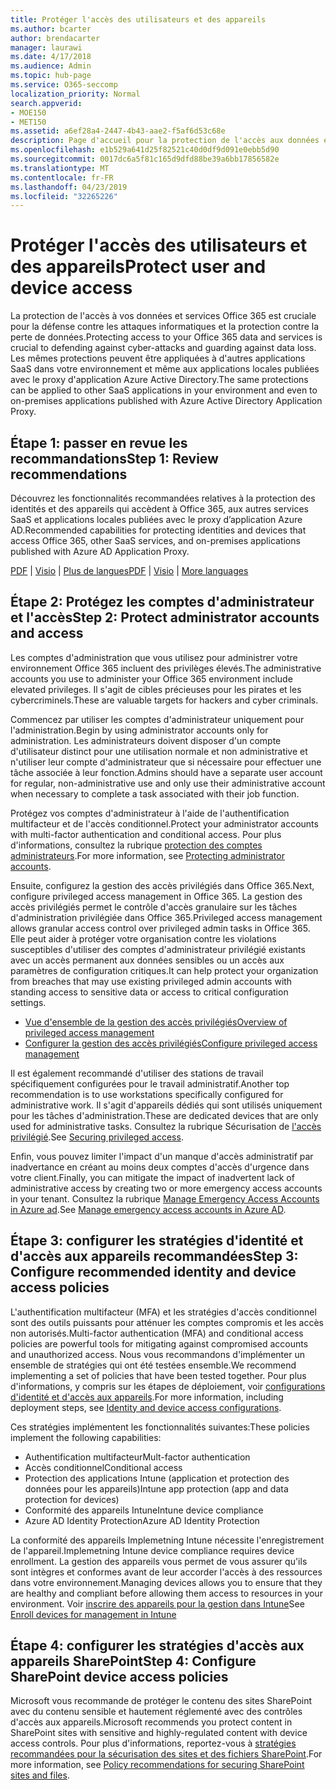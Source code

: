 ```yaml
---
title: Protéger l'accès des utilisateurs et des appareils
ms.author: bcarter
author: brendacarter
manager: laurawi
ms.date: 4/17/2018
ms.audience: Admin
ms.topic: hub-page
ms.service: O365-seccomp
localization_priority: Normal
search.appverid:
- MOE150
- MET150
ms.assetid: a6ef28a4-2447-4b43-aae2-f5af6d53c68e
description: Page d'accueil pour la protection de l'accès aux données et services O365
ms.openlocfilehash: e1b529a641d25f82521c40d0df9d091e0ebb5d90
ms.sourcegitcommit: 0017dc6a5f81c165d9dfd88be39a6bb17856582e
ms.translationtype: MT
ms.contentlocale: fr-FR
ms.lasthandoff: 04/23/2019
ms.locfileid: "32265226"
---
```

# <a name="protect-user-and-device-access"></a><span data-ttu-id="8d7bf-103">Protéger l'accès des utilisateurs et des appareils</span><span class="sxs-lookup"><span data-stu-id="8d7bf-103">Protect user and device access</span></span>

<span data-ttu-id="8d7bf-104">La protection de l'accès à vos données et services Office 365 est cruciale pour la défense contre les attaques informatiques et la protection contre la perte de données.</span><span class="sxs-lookup"><span data-stu-id="8d7bf-104">Protecting access to your Office 365 data and services is crucial to defending against cyber-attacks and guarding against data loss.</span></span> <span data-ttu-id="8d7bf-105">Les mêmes protections peuvent être appliquées à d'autres applications SaaS dans votre environnement et même aux applications locales publiées avec le proxy d'application Azure Active Directory.</span><span class="sxs-lookup"><span data-stu-id="8d7bf-105">The same protections can be applied to other SaaS applications in your environment and even to on-premises applications published with Azure Active Directory Application Proxy.</span></span>
  
## <a name="step-1-review-recommendations"></a><span data-ttu-id="8d7bf-106">Étape 1: passer en revue les recommandations</span><span class="sxs-lookup"><span data-stu-id="8d7bf-106">Step 1: Review recommendations</span></span>

<span data-ttu-id="8d7bf-107">Découvrez les fonctionnalités recommandées relatives à la protection des identités et des appareils qui accèdent à Office 365, aux autres services SaaS et applications locales publiées avec le proxy d’application Azure AD.</span><span class="sxs-lookup"><span data-stu-id="8d7bf-107">Recommended capabilities for protecting identities and devices that access Office 365, other SaaS services, and on-premises applications published with Azure AD Application Proxy.</span></span>
  
<span data-ttu-id="8d7bf-108">[PDF](https://go.microsoft.com/fwlink/p/?linkid=841656) | [Visio](https://go.microsoft.com/fwlink/p/?linkid=841657) | [Plus de langues](https://www.microsoft.com/download/details.aspx?id=55032)</span><span class="sxs-lookup"><span data-stu-id="8d7bf-108">[PDF](https://go.microsoft.com/fwlink/p/?linkid=841656) | [Visio](https://go.microsoft.com/fwlink/p/?linkid=841657) | [More languages](https://www.microsoft.com/download/details.aspx?id=55032)</span></span>
  
## <a name="step-2-protect-administrator-accounts-and-access"></a><span data-ttu-id="8d7bf-109">Étape 2: Protégez les comptes d'administrateur et l'accès</span><span class="sxs-lookup"><span data-stu-id="8d7bf-109">Step 2: Protect administrator accounts and access</span></span>
<span data-ttu-id="8d7bf-110">Les comptes d'administration que vous utilisez pour administrer votre environnement Office 365 incluent des privilèges élevés.</span><span class="sxs-lookup"><span data-stu-id="8d7bf-110">The administrative accounts you use to administer your Office 365 environment include elevated privileges.</span></span> <span data-ttu-id="8d7bf-111">Il s'agit de cibles précieuses pour les pirates et les cybercriminels.</span><span class="sxs-lookup"><span data-stu-id="8d7bf-111">These are valuable targets for hackers and cyber criminals.</span></span> 

<span data-ttu-id="8d7bf-112">Commencez par utiliser les comptes d'administrateur uniquement pour l'administration.</span><span class="sxs-lookup"><span data-stu-id="8d7bf-112">Begin by using administrator accounts only for administration.</span></span> <span data-ttu-id="8d7bf-113">Les administrateurs doivent disposer d'un compte d'utilisateur distinct pour une utilisation normale et non administrative et n'utiliser leur compte d'administrateur que si nécessaire pour effectuer une tâche associée à leur fonction.</span><span class="sxs-lookup"><span data-stu-id="8d7bf-113">Admins should have a separate user account for regular, non-administrative use and only use their administrative account when necessary to complete a task associated with their job function.</span></span>

<span data-ttu-id="8d7bf-114">Protégez vos comptes d'administrateur à l'aide de l'authentification multifacteur et de l'accès conditionnel.</span><span class="sxs-lookup"><span data-stu-id="8d7bf-114">Protect your administrator accounts with multi-factor authentication and conditional access.</span></span> <span data-ttu-id="8d7bf-115">Pour plus d'informations, consultez la rubrique [protection des comptes administrateurs](https://docs.microsoft.com/en-us/microsoft-365/enterprise/identity-access-prerequisites#protecting-administrator-accounts).</span><span class="sxs-lookup"><span data-stu-id="8d7bf-115">For more information, see [Protecting administrator accounts](https://docs.microsoft.com/en-us/microsoft-365/enterprise/identity-access-prerequisites#protecting-administrator-accounts).</span></span> 

<span data-ttu-id="8d7bf-116">Ensuite, configurez la gestion des accès privilégiés dans Office 365.</span><span class="sxs-lookup"><span data-stu-id="8d7bf-116">Next, configure privileged access management in Office 365.</span></span> <span data-ttu-id="8d7bf-117">La gestion des accès privilégiés permet le contrôle d'accès granulaire sur les tâches d'administration privilégiée dans Office 365.</span><span class="sxs-lookup"><span data-stu-id="8d7bf-117">Privileged access management allows granular access control over privileged admin tasks in Office 365.</span></span> <span data-ttu-id="8d7bf-118">Elle peut aider à protéger votre organisation contre les violations susceptibles d'utiliser des comptes d'administrateur privilégié existants avec un accès permanent aux données sensibles ou un accès aux paramètres de configuration critiques.</span><span class="sxs-lookup"><span data-stu-id="8d7bf-118">It can help protect your organization from breaches that may use existing privileged admin accounts with standing access to sensitive data or access to critical configuration settings.</span></span>

- [<span data-ttu-id="8d7bf-119">Vue d'ensemble de la gestion des accès privilégiés</span><span class="sxs-lookup"><span data-stu-id="8d7bf-119">Overview of privileged access management</span></span>](privileged-access-management-overview.md)
- [<span data-ttu-id="8d7bf-120">Configurer la gestion des accès privilégiés</span><span class="sxs-lookup"><span data-stu-id="8d7bf-120">Configure privileged access management</span></span>](privileged-access-management-configuration.md)

<span data-ttu-id="8d7bf-121">Il est également recommandé d'utiliser des stations de travail spécifiquement configurées pour le travail administratif.</span><span class="sxs-lookup"><span data-stu-id="8d7bf-121">Another top recommendation is to use workstations specifically configured for administrative work.</span></span> <span data-ttu-id="8d7bf-122">Il s'agit d'appareils dédiés qui sont utilisés uniquement pour les tâches d'administration.</span><span class="sxs-lookup"><span data-stu-id="8d7bf-122">These are dedicated devices that are only used for administrative tasks.</span></span> <span data-ttu-id="8d7bf-123">Consultez la rubrique Sécurisation de [l'accès privilégié](https://docs.microsoft.com/en-us/windows-server/identity/securing-privileged-access/securing-privileged-access).</span><span class="sxs-lookup"><span data-stu-id="8d7bf-123">See [Securing privileged access](https://docs.microsoft.com/en-us/windows-server/identity/securing-privileged-access/securing-privileged-access).</span></span>

<span data-ttu-id="8d7bf-124">Enfin, vous pouvez limiter l'impact d'un manque d'accès administratif par inadvertance en créant au moins deux comptes d'accès d'urgence dans votre client.</span><span class="sxs-lookup"><span data-stu-id="8d7bf-124">Finally, you can mitigate the impact of inadvertent lack of administrative access by creating two or more emergency access accounts in your tenant.</span></span> <span data-ttu-id="8d7bf-125">Consultez la rubrique [Manage Emergency Access Accounts in Azure ad](https://docs.microsoft.com/en-us/azure/active-directory/users-groups-roles/directory-emergency-access).</span><span class="sxs-lookup"><span data-stu-id="8d7bf-125">See [Manage emergency access accounts in Azure AD](https://docs.microsoft.com/en-us/azure/active-directory/users-groups-roles/directory-emergency-access).</span></span> 

## <a name="step-3-configure-recommended-identity-and-device-access-policies"></a><span data-ttu-id="8d7bf-126">Étape 3: configurer les stratégies d'identité et d'accès aux appareils recommandées</span><span class="sxs-lookup"><span data-stu-id="8d7bf-126">Step 3: Configure recommended identity and device access policies</span></span>
<span data-ttu-id="8d7bf-127">L'authentification multifacteur (MFA) et les stratégies d'accès conditionnel sont des outils puissants pour atténuer les comptes compromis et les accès non autorisés.</span><span class="sxs-lookup"><span data-stu-id="8d7bf-127">Multi-factor authentication (MFA) and conditional access policies are powerful tools for mitigating against compromised accounts and unauthorized access.</span></span> <span data-ttu-id="8d7bf-128">Nous vous recommandons d'implémenter un ensemble de stratégies qui ont été testées ensemble.</span><span class="sxs-lookup"><span data-stu-id="8d7bf-128">We recommend implementing a set of policies that have been tested together.</span></span> <span data-ttu-id="8d7bf-129">Pour plus d'informations, y compris sur les étapes de déploiement, voir [configurations d'identité et d'accès aux appareils](https://docs.microsoft.com/en-us/microsoft-365/enterprise/microsoft-365-policies-configurations).</span><span class="sxs-lookup"><span data-stu-id="8d7bf-129">For more information, including deployment steps, see [Identity and device access configurations](https://docs.microsoft.com/en-us/microsoft-365/enterprise/microsoft-365-policies-configurations).</span></span>

 <span data-ttu-id="8d7bf-130">Ces stratégies implémentent les fonctionnalités suivantes:</span><span class="sxs-lookup"><span data-stu-id="8d7bf-130">These policies implement the following capabilities:</span></span>
- <span data-ttu-id="8d7bf-131">Authentification multifacteur</span><span class="sxs-lookup"><span data-stu-id="8d7bf-131">Mult-factor authentication</span></span>
- <span data-ttu-id="8d7bf-132">Accès conditionnel</span><span class="sxs-lookup"><span data-stu-id="8d7bf-132">Conditional access</span></span>
- <span data-ttu-id="8d7bf-133">Protection des applications Intune (application et protection des données pour les appareils)</span><span class="sxs-lookup"><span data-stu-id="8d7bf-133">Intune app protection (app and data protection for devices)</span></span>
- <span data-ttu-id="8d7bf-134">Conformité des appareils Intune</span><span class="sxs-lookup"><span data-stu-id="8d7bf-134">Intune device compliance</span></span>
- <span data-ttu-id="8d7bf-135">Azure AD Identity Protection</span><span class="sxs-lookup"><span data-stu-id="8d7bf-135">Azure AD Identity Protection</span></span>

<span data-ttu-id="8d7bf-136">La conformité des appareils Implemetning Intune nécessite l'enregistrement de l'appareil.</span><span class="sxs-lookup"><span data-stu-id="8d7bf-136">Implemetning Intune device compliance requires device enrollment.</span></span> <span data-ttu-id="8d7bf-137">La gestion des appareils vous permet de vous assurer qu'ils sont intègres et conformes avant de leur accorder l'accès à des ressources dans votre environnement.</span><span class="sxs-lookup"><span data-stu-id="8d7bf-137">Managing devices allows you to ensure that they are healthy and compliant before allowing them access to resources in your environment.</span></span> <span data-ttu-id="8d7bf-138">Voir [inscrire des appareils pour la gestion dans Intune](https://docs.microsoft.com/intune-classic/deploy-use/enroll-devices-in-microsoft-intune)</span><span class="sxs-lookup"><span data-stu-id="8d7bf-138">See [Enroll devices for management in Intune](https://docs.microsoft.com/intune-classic/deploy-use/enroll-devices-in-microsoft-intune)</span></span>

## <a name="step-4-configure-sharepoint-device-access-policies"></a><span data-ttu-id="8d7bf-139">Étape 4: configurer les stratégies d'accès aux appareils SharePoint</span><span class="sxs-lookup"><span data-stu-id="8d7bf-139">Step 4: Configure SharePoint device access policies</span></span>

<span data-ttu-id="8d7bf-140">Microsoft vous recommande de protéger le contenu des sites SharePoint avec du contenu sensible et hautement réglementé avec des contrôles d'accès aux appareils.</span><span class="sxs-lookup"><span data-stu-id="8d7bf-140">Microsoft recommends you protect content in SharePoint sites with sensitive and highly-regulated content with device access controls.</span></span> <span data-ttu-id="8d7bf-141">Pour plus d'informations, reportez-vous à [stratégies recommandées pour la sécurisation des sites et des fichiers SharePoint](https://docs.microsoft.com/en-us/microsoft-365/enterprise/sharepoint-file-access-policies).</span><span class="sxs-lookup"><span data-stu-id="8d7bf-141">For more information, see [Policy recommendations for securing SharePoint sites and files](https://docs.microsoft.com/en-us/microsoft-365/enterprise/sharepoint-file-access-policies).</span></span>



    

